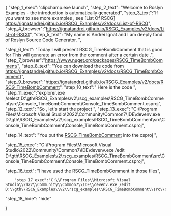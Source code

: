 {
    "step_1_exec":"clipchamp.exe launch",
    "step_2_text": "Welcome to Roslyn Examples - the introduction is automatically generated",
    "step_3_text":"If you want to see more examples , see  [List Of RSCG] https://ignatandrei.github.io/RSCG_Examples/v2/docs/List-of-RSCG",
    "step_4_browser":"https://ignatandrei.github.io/RSCG_Examples/v2/docs/List-of-RSCG",
    "step_5_text": "My name is Andrei Ignat and I am deeply fond of Roslyn Source Code Generator. ",

"step_6_text": "Today I will present RSCG_TimeBombComment  that is good for This will generate an error from the comment after a certain date .",
"step_7_browser":"https://www.nuget.org/packages/RSCG_TimeBombComment/",
"step_8_text": "You can download the code from https://ignatandrei.github.io/RSCG_Examples/v2/docs/RSCG_TimeBombComment)",
"step_9_browser":"https://ignatandrei.github.io/RSCG_Examples/v2/docs/RSCG_TimeBombComment",
"step_10_text":" Here is the code ",
"step_11_exec":"explorer.exe /select,D:\\gth\\RSCG_Examples\\v2\\rscg_examples\\RSCG_TimeBombComment\\src\\Console_TimeBombComment\\Console_TimeBombComment.csproj",
"step_12_text": "So , let's start the project ",
"step_13_exec": "C:\\Program Files\\Microsoft Visual Studio\\2022\\Community\\Common7\\IDE\\devenv.exe D:\\gth\\RSCG_Examples\\v2\\rscg_examples\\RSCG_TimeBombComment\\src\\Console_TimeBombComment\\Console_TimeBombComment.csproj",

"step_14_text": "You put the  [RSCG_TimeBombComment](https://www.nuget.org/packages/RSCG_TimeBombComment/) into the csproj ",

"step_15_exec": "C:\\Program Files\\Microsoft Visual Studio\\2022\\Community\\Common7\\IDE\\devenv.exe /edit D:\\gth\\RSCG_Examples\\v2\\rscg_examples\\RSCG_TimeBombComment\\src\\Console_TimeBombComment\\Console_TimeBombComment.csproj",

"step_16_text": "I have used the RSCG_TimeBombComment in those files",


        "step_17_exec":"C:\\Program Files\\Microsoft Visual Studio\\2022\\Community\\Common7\\IDE\\devenv.exe /edit D:\\gth\\RSCG_Examples\\v2\\rscg_examples\\RSCG_TimeBombComment\\src\\Console_TimeBombComment\\TestClass.cs",
    
"step_18_hide": "hide"


}